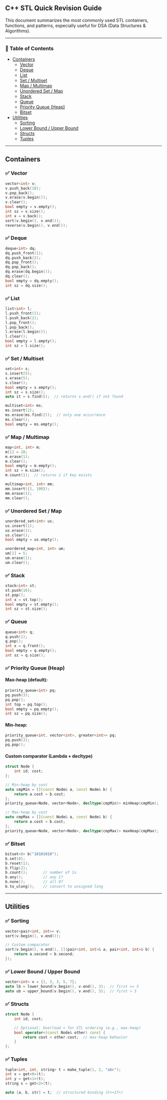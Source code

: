 ## C++ STL Quick Revision Guide

This document summarizes the most commonly used STL containers, functions, and patterns, especially useful for DSA (Data Structures & Algorithms).

---

### 📌 Table of Contents
- [Containers](#containers)
  - [Vector](#vector)
  - [Deque](#deque)
  - [List](#list)
  - [Set / Multiset](#set--multiset)
  - [Map / Multimap](#map--multimap)
  - [Unordered Set / Map](#unordered-set--map)
  - [Stack](#stack)
  - [Queue](#queue)
  - [Priority Queue (Heap)](#priority-queue-heap)
  - [Bitset](#bitset)
- [Utilities](#utilities)
  - [Sorting](#sorting)
  - [Lower Bound / Upper Bound](#lower-bound--upper-bound)
  - [Structs](#structs)
  - [Tuples](#tuples)

---

## Containers

### ✅ Vector
```cpp
vector<int> v;
v.push_back(10);
v.pop_back();
v.erase(v.begin());
v.clear();
bool empty = v.empty();
int sz = v.size();
int x = v.back();
sort(v.begin(), v.end());
reverse(v.begin(), v.end());
```

### ✅ Deque
```cpp
deque<int> dq;
dq.push_front(1);
dq.push_back(2);
dq.pop_front();
dq.pop_back();
dq.erase(dq.begin());
dq.clear();
bool empty = dq.empty();
int sz = dq.size();
```

### ✅ List
```cpp
list<int> l;
l.push_front(1);
l.push_back(2);
l.pop_front();
l.pop_back();
l.erase(l.begin());
l.clear();
bool empty = l.empty();
int sz = l.size();
```

### ✅ Set / Multiset
```cpp
set<int> s;
s.insert(5);
s.erase(5);
s.clear();
bool empty = s.empty();
int sz = s.size();
auto it = s.find(5);  // returns s.end() if not found

multiset<int> ms;
ms.insert(2);
ms.erase(ms.find(2));  // only one occurrence
ms.clear();
bool empty = ms.empty();
```

### ✅ Map / Multimap
```cpp
map<int, int> m;
m[1] = 10;
m.erase(1);
m.clear();
bool empty = m.empty();
int sz = m.size();
m.count(1);  // returns 1 if key exists

multimap<int, int> mm;
mm.insert({1, 100});
mm.erase(1);
mm.clear();
```

### ✅ Unordered Set / Map
```cpp
unordered_set<int> us;
us.insert(1);
us.erase(1);
us.clear();
bool empty = us.empty();

unordered_map<int, int> um;
um[1] = 5;
um.erase(1);
um.clear();
```

### ✅ Stack
```cpp
stack<int> st;
st.push(10);
st.pop();
int x = st.top();
bool empty = st.empty();
int sz = st.size();
```

### ✅ Queue
```cpp
queue<int> q;
q.push(1);
q.pop();
int x = q.front();
bool empty = q.empty();
int sz = q.size();
```

### ✅ Priority Queue (Heap)
#### Max-heap (default):
```cpp
priority_queue<int> pq;
pq.push(3);
pq.pop();
int top = pq.top();
bool empty = pq.empty();
int sz = pq.size();
```

#### Min-heap:
```cpp
priority_queue<int, vector<int>, greater<int>> pq;
pq.push(3);
pq.pop();
```

#### Custom comparator (Lambda + decltype)
```cpp
struct Node {
    int id, cost;
};

// Min-heap by cost
auto cmpMin = [](const Node& a, const Node& b) {
    return a.cost > b.cost;
};
priority_queue<Node, vector<Node>, decltype(cmpMin)> minHeap(cmpMin);

// Max-heap by cost
auto cmpMax = [](const Node& a, const Node& b) {
    return a.cost < b.cost;
};
priority_queue<Node, vector<Node>, decltype(cmpMax)> maxHeap(cmpMax);
```

### ✅ Bitset
```cpp
bitset<8> b("10101010");
b.set(0);
b.reset(1);
b.flip(2);
b.count();       // number of 1s
b.any();         // any 1?
b.none();        // all 0?
b.to_ulong();    // convert to unsigned long
```

---

## Utilities

### ✅ Sorting
```cpp
vector<pair<int, int>> v;
sort(v.begin(), v.end());

// Custom comparator
sort(v.begin(), v.end(), [](pair<int, int>& a, pair<int, int>& b) {
    return a.second < b.second;
});
```

### ✅ Lower Bound / Upper Bound
```cpp
vector<int> v = {1, 3, 3, 5, 7};
auto lb = lower_bound(v.begin(), v.end(), 3);  // first >= 3
auto ub = upper_bound(v.begin(), v.end(), 3);  // first > 3
```

### ✅ Structs
```cpp
struct Node {
    int id, cost;

    // Optional: Overload < for STL ordering (e.g., max-heap)
    bool operator<(const Node& other) const {
        return cost < other.cost;  // max-heap behavior
    }
};
```

### ✅ Tuples
```cpp
tuple<int, int, string> t = make_tuple(1, 2, "abc");
int x = get<0>(t);
int y = get<1>(t);
string s = get<2>(t);

auto [a, b, str] = t;  // structured binding (C++17+)
```
